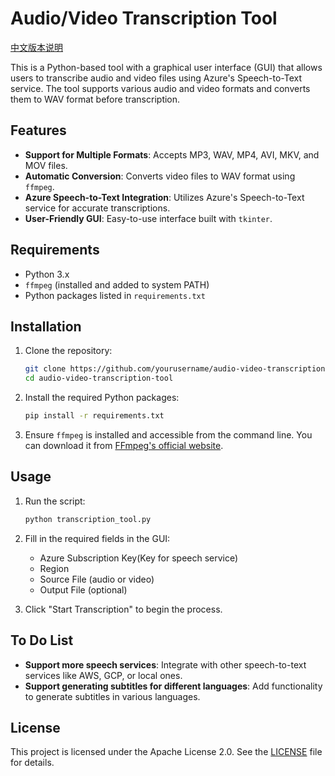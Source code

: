 # Audio/Video Transcription Tool
[中文版本说明](https://github.com/i4leader/audio-video-transcription-tool/blob/main/README_CN.md)

This is a Python-based tool with a graphical user interface (GUI) that allows users to transcribe audio and video files using Azure's Speech-to-Text service. The tool supports various audio and video formats and converts them to WAV format before transcription.

## Features

- **Support for Multiple Formats**: Accepts MP3, WAV, MP4, AVI, MKV, and MOV files.
- **Automatic Conversion**: Converts video files to WAV format using `ffmpeg`.
- **Azure Speech-to-Text Integration**: Utilizes Azure's Speech-to-Text service for accurate transcriptions.
- **User-Friendly GUI**: Easy-to-use interface built with `tkinter`.

## Requirements

- Python 3.x
- `ffmpeg` (installed and added to system PATH)
- Python packages listed in `requirements.txt`

## Installation

1. Clone the repository:
    ```bash
    git clone https://github.com/yourusername/audio-video-transcription-tool.git
    cd audio-video-transcription-tool
    ```

2. Install the required Python packages:
    ```bash
    pip install -r requirements.txt
    ```

3. Ensure `ffmpeg` is installed and accessible from the command line. You can download it from [FFmpeg's official website](https://ffmpeg.org/download.html).

## Usage

1. Run the script:
    ```bash
    python transcription_tool.py
    ```

2. Fill in the required fields in the GUI:
    - Azure Subscription Key(Key for speech service)
    - Region
    - Source File (audio or video)
    - Output File (optional)

3. Click "Start Transcription" to begin the process.

## To Do List

- **Support more speech services**: Integrate with other speech-to-text services like AWS, GCP, or local ones.
- **Support generating subtitles for different languages**: Add functionality to generate subtitles in various languages.

## License

This project is licensed under the Apache License 2.0. See the [LICENSE](LICENSE) file for details.
